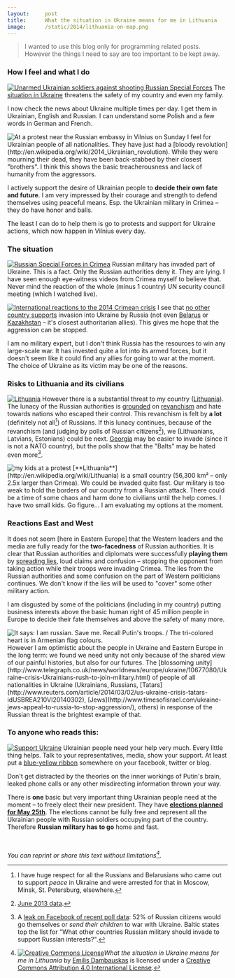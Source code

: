 ```yaml
---
layout:     post
title:      What the situation in Ukraine means for me in Lithuania
image:      /static/2014/lithuania-on-map.png
---
```

> I wanted to use this blog only for programming related posts. However the things I need to say are too important to be kept away.

### How I feel and what I do

[<img class="quarter" src="/static/2014/unarmed-ua-military-march.jpg" title="Unarmed Ukrainian soldiers against shooting Russian Special Forces">](http://www.youtube.com/watch?v=iZRktdWljmc)
The [situation in Ukraine](http://en.wikipedia.org/wiki/2014_Crimean_crisis) threatens the safety of my country and even my family.

I now check the news about Ukraine multiple times per day. I get them in Ukrainian, English and Russian. I can understand some Polish and a few words in German and French.

<img class="quarter" src="/static/2014/protest-2014-03-03.jpg" title="At a protest near the Russian embassy in Vilnius on Sunday">
I feel for Ukrainian people of all nationalities. They have just had a [bloody revolution](http://en.wikipedia.org/wiki/2014_Ukrainian_revolution). While they were mourning their dead, they have been back-stabbed by their closest "brothers". I think this shows the basic treacherousness and lack of humanity from the aggressors.

I actively support the desire of Ukrainian people to **decide their own fate and future**. I am very impressed by their courage and strength to defend themselves using peaceful means. Esp. the Ukrainian military in Crimea – they do have honor and balls.

The least I can do to help them is go to protests and support for Ukraine actions, which now happen in Vilnius every day.

### The situation

[<img class="quarter" src="/static/2014/ru-military-crimea.jpg" alt="Russian Special Forces in Crimea">](http://www.stopfake.org/en/unknown-armed-individuals-in-sevastopol-turned-out-to-be-russian-special-forces/)
Russian military has invaded part of Ukraine. This is a fact. Only the Russian authorities deny it. They are lying. I have seen enough eye-witness videos from Crimea myself to believe that. Never mind the reaction of the whole (minus 1 country) UN security council meeting (which I watched live).

[<img class="quarter" src="http://upload.wikimedia.org/wikipedia/commons/thumb/4/44/Crimea_reaction_clean.png/800px-Crimea_reaction_clean.png" title="International reactions to the 2014 Crimean crisis">](http://en.wikipedia.org/wiki/International_reaction_to_the_2014_Crimean_crisis)
I see that [no other country supports](http://en.wikipedia.org/wiki/International_reaction_to_the_2014_Crimean_crisis) invasion into Ukraine by Russia (not even [Belarus](http://en.wikipedia.org/wiki/Belarus) or [Kazakhstan](http://en.wikipedia.org/wiki/Kazakhstan) – it's closest authoritarian allies). This gives me hope that the aggression can be stopped.

I am no military expert, but I don't think Russia has the resources to win any large-scale war. It has invested quite a lot into its armed forces, but it doesn't seem like it could find any allies for going to war at the moment. The choice of Ukraine as its victim may be one of the reasons.

### Risks to Lithuania and its civilians

[<img class="third" src="/static/2014/lithuania-on-map.png" alt="Lithuania">](http://en.wikipedia.org/wiki/Lithuania)
However there is a substantial threat to my country ([Lithuania](http://en.wikipedia.org/wiki/Lithuania)). The lunacy of the Russian authorities is [grounded](http://news.bbc.co.uk/2/hi/europe/4480745.stm) on [revanchism](http://en.wikipedia.org/wiki/Revanchism) and hate towards nations who escaped their control. This revanchism is felt by **a lot** (definitely not all[^1]) of Russians. If this lunacy continues, because of the revanchism (and judging by polls of Russian citizens[^2]), we (Lithuanians, Latvians, Estonians) could be next. [Georgia](http://en.wikipedia.org/wiki/Georgia_%28country%29) may be easier to invade (since it is not a NATO country), but the polls show that the "Balts" may be hated even more[^3].

<img class="quarter" src="/static/2014/protest-2014-03-02-ap.jpg" alt="my kids at a protest">
[**Lithuania**](http://en.wikipedia.org/wiki/Lithuania) is a small country (56,300 km² – only 2.5x larger than Crimea). We could be invaded quite fast. Our military is too weak to hold the borders of our country from a Russian attack. There could be a time of some chaos and harm done to civilians until the help comes. I have two small kids. Go figure... I am evaluating my options at the moment.

### Reactions East and West

It does not seem \[here in Eastern Europe\] that the Western leaders and the media are fully ready for the **two-facedness** of Russian authorities. It is clear that Russian authorities and diplomats were successfully **playing them** by [spreading lies](http://www.stopfake.org/en/), loud claims and confusion – stopping the opponent from taking action while their troops were invading Crimea. The lies from the Russian authorities and some confusion on the part of Western politicians continues. We don't know if the lies will be used to "cover" some other military action.

I am disgusted by some of the politicians (including in my country) putting business interests above the basic human right of 45 million people in Europe to decide their fate themselves and above the safety of many more.

<img class="quarter" src="/static/2014/save-russians-from-putin.jpg" title="It says: I am russian. Save me. Recall Putin's troops. / The tri-colored heart is in Armenian flag colours.">
However I am optimistic about the people in Ukraine and Eastern Europe in the long term: we found we need unity not only because of the shared view of our painful histories, but also for our futures. The [blossoming unity](http://www.telegraph.co.uk/news/worldnews/europe/ukraine/10677080/Ukraine-crisis-Ukrainians-rush-to-join-military.html) of people of all nationalities in Ukraine (Ukrainians, Russians, [Tatars](http://www.reuters.com/article/2014/03/02/us-ukraine-crisis-tatars-idUSBREA210VI20140302), [Jews](http://www.timesofisrael.com/ukraine-jews-appeal-to-russia-to-stop-aggression/), others) in response of the Russian threat is the brightest example of that.

### To anyone who reads this:

[<img class="quarter" src="/static/2014/support-ukraine.jpg" alt="Support Ukraine">](https://www.google.com/search?q=support+ukraine&tbm=isch)
Ukrainian people need your help very much. Every little thing helps. Talk to your representatives, media, show your support. At least put a [blue-yellow ribbon](https://www.google.com/search?q=support+ukraine&tbm=isch) somewhere on your facebook, twitter or blog.

Don't get distracted by the theories on the inner workings of Putin's brain, leaked phone calls or any other misdirecting information thrown your way.

There is **one** basic but very important thing Ukrainian people need at the moment – to freely elect their new president. They have [**elections planned for May 25th**](https://en.wikipedia.org/wiki/Ukrainian_presidential_election,_2014). The elections cannot be fully free and represent all the Ukrainian people with Russian soldiers occupying part of the country. Therefore **Russian military has to go** home and fast.

&nbsp;

_You can reprint or share this text without limitations[^4]._


[^1]: I have huge respect for all the Russians and Belarusians who came out to support _peace_ in Ukraine and were arrested for that in Moscow, Minsk, St. Petersburg, elsewhere.

[^2]: [June 2013 data](http://www.ibtimes.com/who-are-russias-allies-enemies-heres-how-russians-view-other-countries-infographic-1409150).

[^3]: A [leak on Facebook of recent poll data](https://www.facebook.com/photo.php?fbid=829408240418617&set=a.242722719087175.81421.100000483476379&type=1): 52% of Russian citizens would go themselves or _send their children_ to war with Ukraine. Baltic states top the list for "What other countries Russian military should invade to support Russian interests?".

[^4]: <a rel="license" href="http://creativecommons.org/licenses/by/4.0/"><img alt="Creative Commons License" style="border-width:0" src="http://i.creativecommons.org/l/by/4.0/88x31.png" /></a><span xmlns:dct="http://purl.org/dc/terms/" href="http://purl.org/dc/dcmitype/Text" property="dct:title" rel="dct:type"><em>What the situation in Ukraine means for me in Lithuania</em></span> by <a xmlns:cc="http://creativecommons.org/ns#" href="http://emilis.github.io/2014/03/06/god-help-ukraine.html" property="cc:attributionName" rel="cc:attributionURL">Emilis Dambauskas</a> is licensed under a <a rel="license" href="http://creativecommons.org/licenses/by/4.0/">Creative Commons Attribution 4.0 International License</a>.
